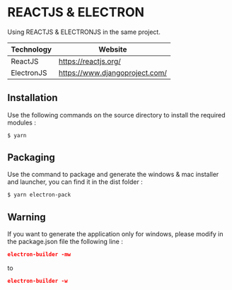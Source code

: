 # REACTJS & ELECTRON

Using REACTJS & ELECTRONJS in the same project.

| Technology | Website |
| ------ | ------ |
| ReactJS | https://reactjs.org/ |
| ElectronJS | https://www.djangoproject.com/ |

## Installation

Use the following commands on the source directory to install the required modules :
```sh
$ yarn
```

## Packaging

Use the command to package and generate the windows & mac installer and launcher, you can find it in the dist folder :
```sh
$ yarn electron-pack
```

## Warning

If you want to generate the application only for windows, please modify in the package.json file the following line :
```json
electron-builder -mw
```
to
```json
electron-builder -w
```
